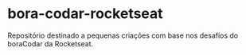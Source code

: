 # bora-codar-rocketseat
Repositório destinado a pequenas criações com base nos desafios do boraCodar da Rocketseat.
